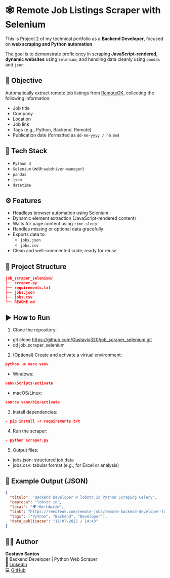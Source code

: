 # 🕸️ Remote Job Listings Scraper with Selenium

This is Project 2 of my technical portfolio as a **Backend Developer**, focused on **web scraping and Python automation**.

The goal is to demonstrate proficiency in scraping **JavaScript-rendered, dynamic websites** using `Selenium`, and handling data cleanly using `pandas` and `json`.


## 🎯 Objective

Automatically extract remote job listings from [RemoteOK](https://remoteok.com), collecting the following information:

- Job title
- Company
- Location
- Job link
- Tags (e.g., Python, Backend, Remote)
- Publication date (formatted as `dd-mm-yyyy / hh:mm`)


## 🧰 Tech Stack

- `Python 3`
- `Selenium` (with `webdriver-manager`)
- `pandas`
- `json`
- `datetime`


## ⚙️ Features

- Headless browser automation using Selenium
- Dynamic element extraction (JavaScript-rendered content)
- Waits for page content using `time.sleep`
- Handles missing or optional data gracefully
- Exports data to:
  - `jobs.json`
  - `jobs.csv`
- Clean and well-commented code, ready for reuse


## 📁 Project Structure
```json
job_scraper_selenium/
├── scraper.py
├── requirements.txt
├── jobs.json
├── jobs.csv
└── README.md
```


## ▶️ How to Run

1. Clone the repository:

- git clone https://github.com/Gustavix320/job_scraper_selenium.git
- cd job_scraper_selenium

2. (Optional) Create and activate a virtual environment:
 ```json
python -m venv venv
  ```

- Windows:
 ```json
venv\Scripts\activate
  ```

- macOS/Linux:
```json
source venv/bin/activate
 ```

3. Install dependencies:
```json
- pip install -r requirements.txt
 ```

4. Run the scraper:
```json
- python scraper.py
 ```


5. Output files:
- jobs.json: structured job data
- jobs.csv: tabular format (e.g., for Excel or analysis)

## 📸 Example Output (JSON)

```json
{
  "titulo": "Backend Developer @ lobstr.io Python Scraping Celery",
  "empresa": "lobstr.io",
  "local": "🌍 Worldwide",
  "link": "https://remoteok.com/remote-jobs/remote-backend-developer-lobstr-io-python-scraping-celery",
  "tags": ["Python", "Backend", "Developer"],
  "data_publicacao": "11-07-2025 / 14:43"
}
```

## 👨‍💻 Author

**Gustavo Santos**  
📍 Backend Developer | Python Web Scraper  
🔗 [LinkedIn](https://www.linkedin.com/in/gustavo-santos-502364338/)  
💻 [GitHub](https://github.com/Gustavix320)



